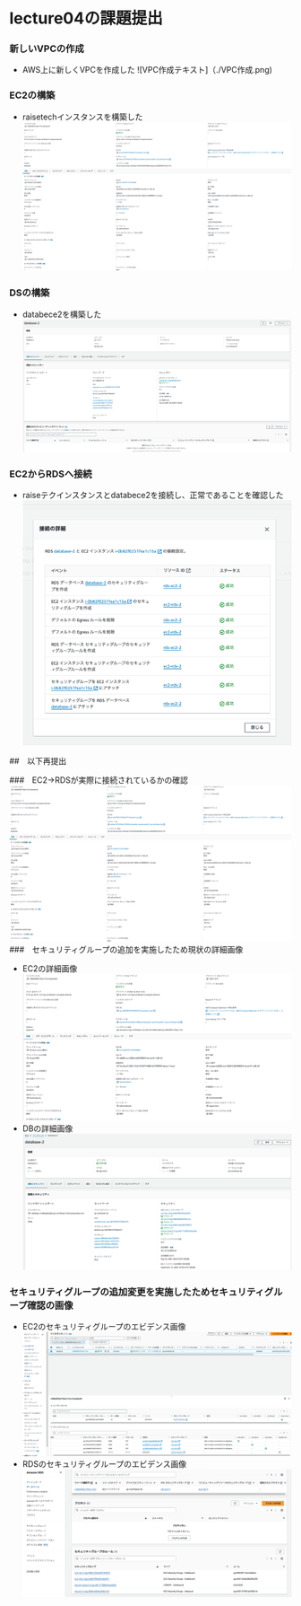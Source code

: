 # lecture04の課題提出

### 新しいVPCの作成
+ AWS上に新しくVPCを作成した
![VPC作成テキスト]（./VPC作成.png)
### EC2の構築
+ raisetechインスタンスを構築した
![EC2構築](./EC2構築.png)
### DSの構築
+ databece2を構築した
![RDS構築](./DS構築.png)
### EC2からRDSへ接続
+ raiseテクインスタンスとdatabece2を接続し、正常であることを確認した
![接続確認](./接続確認.png)


##　以下再提出

###　EC2→RDSが実際に接続されているかの確認
![EC2からRDS接続確認](./EC2構築.png)
###　セキュリティグループの追加を実施したため現状の詳細画像
+ EC2の詳細画像
![EC2詳細](./EC2詳細.png)
+ DBの詳細画像
![DB詳細](./DB詳細.png)
### セキュリティグループの追加変更を実施したためセキュリティグループ確認の画像
+ EC2のセキュリティグループのエビデンス画像
![EC2セキュリティ](./EC2セキュリティ.png)
+ RDSのセキュリティグループのエビデンス画像
![RDSセキュリティ](./RDSセキュリティ.png)
